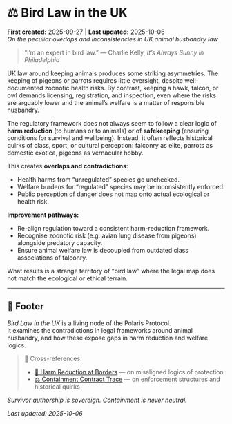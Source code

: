 # ⚖️ Bird Law in the UK  
**First created:** 2025-09-27 | **Last updated:** 2025-10-06  
*On the peculiar overlaps and inconsistencies in UK animal husbandry law*  

> “I’m an expert in bird law.” — Charlie Kelly, *It’s Always Sunny in Philadelphia*  

UK law around keeping animals produces some striking asymmetries. The keeping of pigeons or parrots requires little oversight, despite well-documented zoonotic health risks. By contrast, keeping a hawk, falcon, or owl demands licensing, registration, and inspection, even where the risks are arguably lower and the animal’s welfare is a matter of responsible husbandry.  

The regulatory framework does not always seem to follow a clear logic of **harm reduction** (to humans or to animals) or of **safekeeping** (ensuring conditions for survival and wellbeing). Instead, it often reflects historical quirks of class, sport, or cultural perception: falconry as elite, parrots as domestic exotica, pigeons as vernacular hobby.  

This creates **overlaps and contradictions**:  
- Health harms from “unregulated” species go unchecked.  
- Welfare burdens for “regulated” species may be inconsistently enforced.  
- Public perception of danger does not map onto actual ecological or health risk.  

**Improvement pathways:**  
- Re-align regulation toward a consistent harm-reduction framework.  
- Recognise zoonotic risk (e.g. avian lung disease from pigeons) alongside predatory capacity.  
- Ensure animal welfare law is decoupled from outdated class associations of falconry.  

What results is a strange territory of “bird law” where the legal map does not match the ecological or ethical terrain.  

---

## 🏮 Footer  

*Bird Law in the UK* is a living node of the Polaris Protocol.  
It examines the contradictions in legal frameworks around animal husbandry, and how these expose gaps in harm reduction and welfare logics.  

> 📡 Cross-references:  
> - [🛟 Harm Reduction at Borders](../🛟_Borders_Boats_Walls/🛟_harm_reduction_at_borders.md) — on misaligned logics of protection  
> - [⚖️ Containment Contract Trace](../🌀_System_Governance/⚖️_containment_contract_trace.md) — on enforcement structures and historical quirks  

*Survivor authorship is sovereign. Containment is never neutral.*  

_Last updated: 2025-10-06_
